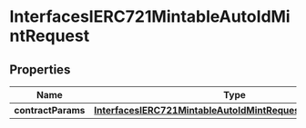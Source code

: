 

# InterfacesIERC721MintableAutoIdMintRequest


## Properties

| Name | Type | Description | Notes |
|------------ | ------------- | ------------- | -------------|
|**contractParams** | [**InterfacesIERC721MintableAutoIdMintRequestContractParams**](InterfacesIERC721MintableAutoIdMintRequestContractParams.md) |  |  |



